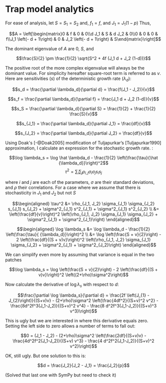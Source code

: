 Trap model analytics
====================

For ease of analysis, let $S=S_1=S_2$ and, $f_1=f$, and $J_1 = J_1(1-p)$ Thus,

$$A = \left[\begin{matrix}0 & f & 0 & 0\\d J_1 & S & d J_2 & 0\\0 & 0 & 0 & f\\J_1 \left(- d + 1\right) & 0 & J_2 \left(- d + 1\right) & S\end{matrix}\right]$$

The dominant eigenvalue of $A$ are 0, $S$, and

$$\frac{S}{2} \pm \frac{1}{2} \sqrt{S^2 + 4f (J_1 d +  J_2 (1-d))}$$

The positive root of the more complex eigenvalue will always be the dominant value. For simplicity hereafter square-root term is referred to as $v$.  Here are sensitivities $(s)$ of the deterministic growth rate $(\lambda_d)$:

$$s_d = \frac{\partial \lambda_d}{\partial d}  = \frac{f(J_1 - J_2)}{v}$$

$$s_f = \frac{\partial \lambda_d}{\partial f}  = \frac{J_1 d + J_2 (1-d)}{v}$$

$$s_S = \frac{\partial \lambda_d}{\partial S}  = \frac{1}{2} + \frac{1}{2} \frac{S}{v}$$

$$s_{J_1} = \frac{\partial \lambda_d}{\partial J_1}  = \frac{df}{v}$$

$$s_{J_2} = \frac{\partial \lambda_d}{\partial J_2}  = \frac{df}{v}$$



Using Doak's [-@Doak2005] modification of  Tuljapurkar’s [Tuljapurkar1990] approximation, I calculate an expression for the stochastic growth rate.  :

$$\log \lambda_s = \log \hat \lambda_d - \frac{1}{2} \left(\frac{\tau}{\hat {\lambda_d}}\right)^2$$
$$\tau^2 = \sum_i \sum_j \rho_{i,j} \sigma_i \sigma_j s_i s_j$$

where $i$ and $j$ are each of the parameters, $\sigma$ are their standard deviations, and $\rho$ their correlations.  For a case where we assume that there is stochasticity in $J_1$ and $J_2$ but not $S$

$$\begin{aligned}
\tau^2 &= \rho_{J_1, J_2} \sigma_{J_1} \sigma_{J_2} s_{J_1} s_{J_2} + \sigma^2_{J_1} s^2_{J_1} + \sigma^2_{J_1} s^2_{J_2} \\
       &=  \left(\frac{df}{v}\right)^2 \left(\rho_{J_1, J_2} \sigma_{J_1} \sigma_{J_2} + \sigma^2_{J_1} + \sigma^2_{J_1}\right)
\end{aligned}$$

$$\begin{aligned}
  \log \lambda_s &= \log \lambda_d - \frac{1}{2} \left(\frac{\tau}{ {\lambda_d}}\right)^2 \\
                 &= \log \left(\frac{S + v}{2}\right) - 2 \left(\frac{df}{(S + v)v}\right)^2 \left(\rho_{J_1, J_2} \sigma_{J_1} \sigma_{J_2} + \sigma^2_{J_1} + \sigma^2_{J_2}\right)
\end{aligned}$$

We can simplify even more by assuming that variance is equal in the two patches

$$\log \lambda_s = \log \left(\frac{S + v}{2}\right) - 2 \left(\frac{df}{(S + v)v}\right)^2 \left((2+\rho)\sigma^2\right)$$

Now calculate the derivative of $\log \lambda_s$ with respect to $d$:

$$\frac{\partial \log \lambda_s}{\partial d} = \frac{2f \left(J_{1} - J_{2}\right)}{(S+v)v} - (2+\rho)\sigma^2 \left(\frac{4df^2}{(S+v)^2 v^2} - \frac{8d^2f^3(J_1-J_2)}{(S+v)^2 v^4} - \frac{8 d^2f^3(J_1-J_2)}{(S+v)^3 v^3}\right)$$

This is ugly but we are interested in where this derivative equals zero.  Setting the left side to zero allows a number of terms to fall out:

$$0 = (J_1 - J_2) - (2+\rho)\sigma^2 \left(\frac{2df}{(S+v)v} - \frac{4d^2f^2(J_1-J_2)}{(S+v) v^3} - \frac{4 d^2f^2(J_1-J_2)}{(S+v)^2 v^2}\right)$$

OK, still ugly.  But one solution to this is:

$$d = \frac{J_2}{J_2 - J_1} = \frac{J_2}{p}$$

(Solved that last one with SymPy but need to check it)

